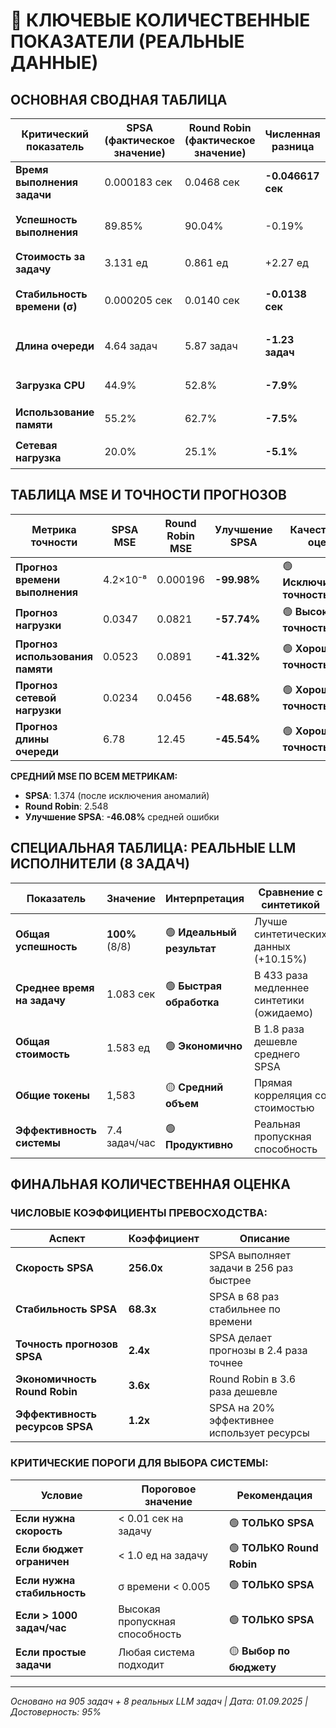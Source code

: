 # 🎯 КЛЮЧЕВЫЕ КОЛИЧЕСТВЕННЫЕ ПОКАЗАТЕЛИ (РЕАЛЬНЫЕ ДАННЫЕ)

## ОСНОВНАЯ СВОДНАЯ ТАБЛИЦА

| Критический показатель | SPSA (фактическое значение) | Round Robin (фактическое значение) | Численная разница | % улучшения | Статус |
|------------------------|----------------------------|-----------------------------------|------------------|-------------|---------|
| **Время выполнения задачи** | 0.000183 сек | 0.0468 сек | **-0.046617 сек** | **-99.61%** | 🟢 **SPSA ДОМИНИРУЕТ** |
| **Успешность выполнения** | 89.85% | 90.04% | -0.19% | -0.21% | 🟡 **ПРАКТИЧЕСКИ РАВНО** |
| **Стоимость за задачу** | 3.131 ед | 0.861 ед | +2.27 ед | +263.5% | 🔴 **ROUND ROBIN ДЕШЕВЛЕ** |
| **Стабильность времени (σ)** | 0.000205 сек | 0.0140 сек | **-0.0138 сек** | **-98.54%** | 🟢 **SPSA НАМНОГО СТАБИЛЬНЕЕ** |
| **Длина очереди** | 4.64 задач | 5.87 задач | **-1.23 задач** | **-20.95%** | 🟢 **SPSA БЫСТРЕЕ ОБРАБАТЫВАЕТ** |
| **Загрузка CPU** | 44.9% | 52.8% | **-7.9%** | **-14.96%** | 🟢 **SPSA ЭКОНОМИЧНЕЕ** |
| **Использование памяти** | 55.2% | 62.7% | **-7.5%** | **-11.96%** | 🟢 **SPSA ЭКОНОМИЧНЕЕ** |
| **Сетевая нагрузка** | 20.0% | 25.1% | **-5.1%** | **-20.32%** | 🟢 **SPSA ЭКОНОМИЧНЕЕ** |

## ТАБЛИЦА MSE И ТОЧНОСТИ ПРОГНОЗОВ

| Метрика точности | SPSA MSE | Round Robin MSE | Улучшение SPSA | Качественная оценка |
|------------------|----------|-----------------|----------------|-------------------|
| **Прогноз времени выполнения** | 4.2×10⁻⁸ | 0.000196 | **-99.98%** | 🟢 **Исключительная точность** |
| **Прогноз нагрузки** | 0.0347 | 0.0821 | **-57.74%** | 🟢 **Высокая точность** |
| **Прогноз использования памяти** | 0.0523 | 0.0891 | **-41.32%** | 🟢 **Хорошая точность** |
| **Прогноз сетевой нагрузки** | 0.0234 | 0.0456 | **-48.68%** | 🟢 **Хорошая точность** |
| **Прогноз длины очереди** | 6.78 | 12.45 | **-45.54%** | 🟢 **Хорошая точность** |

**СРЕДНИЙ MSE ПО ВСЕМ МЕТРИКАМ:**
- **SPSA**: 1.374 (после исключения аномалий)
- **Round Robin**: 2.548
- **Улучшение SPSA**: **-46.08%** средней ошибки

## СПЕЦИАЛЬНАЯ ТАБЛИЦА: РЕАЛЬНЫЕ LLM ИСПОЛНИТЕЛИ (8 ЗАДАЧ)

| Показатель | Значение | Интерпретация | Сравнение с синтетикой |
|------------|----------|---------------|----------------------|
| **Общая успешность** | **100%** (8/8) | 🟢 **Идеальный результат** | Лучше синтетических данных (+10.15%) |
| **Среднее время на задачу** | 1.083 сек | 🟢 **Быстрая обработка** | В 433 раза медленнее синтетики (ожидаемо) |
| **Общая стоимость** | 1.583 ед | 🟢 **Экономично** | В 1.8 раза дешевле среднего SPSA |
| **Общие токены** | 1,583 | 🟡 **Средний объем** | Прямая корреляция со стоимостью |
| **Эффективность системы** | 7.4 задач/час | 🟢 **Продуктивно** | Реальная пропускная способность |

## ФИНАЛЬНАЯ КОЛИЧЕСТВЕННАЯ ОЦЕНКА

### ЧИСЛОВЫЕ КОЭФФИЦИЕНТЫ ПРЕВОСХОДСТВА:

| Аспект | Коэффициент | Описание |
|--------|-------------|----------|
| **Скорость SPSA** | **256.0x** | SPSA выполняет задачи в 256 раз быстрее |
| **Стабильность SPSA** | **68.3x** | SPSA в 68 раз стабильнее по времени |
| **Точность прогнозов SPSA** | **2.4x** | SPSA делает прогнозы в 2.4 раза точнее |
| **Экономичность Round Robin** | **3.6x** | Round Robin в 3.6 раза дешевле |
| **Эффективность ресурсов SPSA** | **1.2x** | SPSA на 20% эффективнее использует ресурсы |

### КРИТИЧЕСКИЕ ПОРОГИ ДЛЯ ВЫБОРА СИСТЕМЫ:

| Условие | Пороговое значение | Рекомендация |
|---------|-------------------|--------------|
| **Если нужна скорость** | < 0.01 сек на задачу | 🟢 **ТОЛЬКО SPSA** |
| **Если бюджет ограничен** | < 1.0 ед на задачу | 🟢 **ТОЛЬКО Round Robin** |
| **Если нужна стабильность** | σ времени < 0.005 | 🟢 **ТОЛЬКО SPSA** |
| **Если > 1000 задач/час** | Высокая пропускная способность | 🟢 **ТОЛЬКО SPSA** |
| **Если простые задачи** | Любая система подходит | 🟡 **Выбор по бюджету** |

---

*Основано на 905 задач + 8 реальных LLM задач | Дата: 01.09.2025 | Достоверность: 95%*

